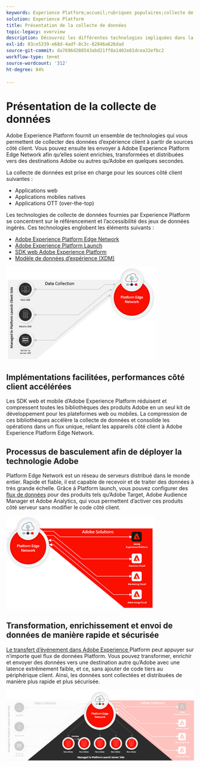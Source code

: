 ```yaml
---
keywords: Experience Platform;accueil;rubriques populaires;collecte de données;launch;sdk web
solution: Experience Platform
title: Présentation de la collecte de données
topic-legacy: overview
description: Découvrez les différentes technologies impliquées dans la collecte de données relatives aux expériences client dans Adobe Experience Platform.
exl-id: 03ce5339-e68d-4adf-8c3c-82846a626dad
source-git-commit: da7696d288543abd21ff8a1402e81dcea32efbc2
workflow-type: tm+mt
source-wordcount: '312'
ht-degree: 84%

---
```


# Présentation de la collecte de données

Adobe Experience Platform fournit un ensemble de technologies qui vous permettent de collecter des données d’expérience client à partir de sources côté client. Vous pouvez ensuite les envoyer à Adobe Experience Platform Edge Network afin qu’elles soient enrichies, transformées et distribuées vers des destinations Adobe ou autres qu’Adobe en quelques secondes.

La collecte de données est prise en charge pour les sources côté client suivantes :

* Applications web
* Applications mobiles natives
* Applications OTT (over-the-top)

Les technologies de collecte de données fournies par Experience Platform se concentrent sur le référencement et l’accessibilité des jeux de données ingérés. Ces technologies englobent les éléments suivants :

* [Adobe Experience Platform Edge Network](https://experienceleague.adobe.com/docs/web-sdk-learn/tutorials/introduction-to-web-sdk-and-edge-network.html?lang=fr)
* [Adobe Experience Platform Launch](https://experienceleague.adobe.com/docs/launch/using/home.html?lang=fr)
* [SDK web Adobe Experience Platform](../edge/home.md)
* [Modèle de données d’expérience (XDM)](../xdm/home.md)

![](./images/Collection.png)

## Implémentations facilitées, performances côté client accélérées

Les SDK web et mobile d’Adobe Experience Platform réduisent et compressent toutes les bibliothèques des produits Adobe en un seul kit de développement pour les plateformes web ou mobiles. La compression de ces bibliothèques accélère la collecte de données et consolide les opérations dans un flux unique, reliant les appareils côté client à Adobe Experience Platform Edge Network.

## Processus de basculement afin de déployer la technologie Adobe

Platform Edge Network est un réseau de serveurs distribué dans le monde entier. Rapide et fiable, il est capable de recevoir et de traiter des données à très grande échelle. Grâce à Platform launch, vous pouvez configurer des [flux de données](../edge/fundamentals/datastreams.md) pour des produits tels qu’Adobe Target, Adobe Audience Manager et Adobe Analytics, qui vous permettent d’activer ces produits côté serveur sans modifier le code côté client.

![](./images/deploy.png)

## Transformation, enrichissement et envoi de données de manière rapide et sécurisée

[Le transfert d’événement dans Adobe Experience ](../tags/ui/event-forwarding/overview.md) Platform peut appuyer sur n’importe quel flux de données Platform. Vous pouvez transformer, enrichir et envoyer des données vers une destination autre qu’Adobe avec une latence extrêmement faible, et ce, sans ajouter de code tiers au périphérique client. Ainsi, les données sont collectées et distribuées de manière plus rapide et plus sécurisée.

![](./images/launch.png)

